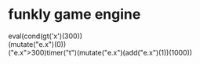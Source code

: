# funkly game engine

eval(cond(gt('x')(300))  
(mutate("e.x")(0))  
("e.x">300)timer("t")(mutate("e.x")(add("e.x")(1))(1000))

